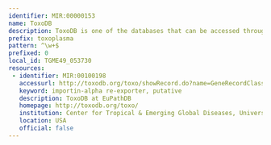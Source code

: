 ```yaml
---
identifier: MIR:00000153
name: ToxoDB
description: ToxoDB is one of the databases that can be accessed through the EuPathDB (http://EuPathDB.org; formerly ApiDB) portal, covering eukaryotic pathogens of the genera Cryptosporidium, Giardia, Leishmania, Neospora, Plasmodium, Toxoplasma, Trichomonas and Trypanosoma. While each of these groups is supported by a taxon-specific database built upon the same infrastructure, the EuPathDB portal offers an entry point to all these resources, and the opportunity to leverage orthology for searches across genera.
prefix: toxoplasma
pattern: ^\w+$
prefixed: 0
local_id: TGME49_053730
resources:
 - identifier: MIR:00100198
   accessurl: http://toxodb.org/toxo/showRecord.do?name=GeneRecordClasses.GeneRecordClass&source_id=${lid}
   keyword: importin-alpha re-exporter, putative
   description: ToxoDB at EuPathDB
   homepage: http://toxodb.org/toxo/
   institution: Center for Tropical & Emerging Global Diseases, University of Georgia
   location: USA
   official: false
---
```

